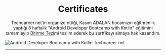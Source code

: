 <h1 align="center">Certificates</h1>

<p align="center"<a href="https://www.techcareer.net">Techcareer.net</a>'in organize ettiği, Kasım ADALAN hocamızın eğitmenlik yaptığı 8 haftalık "Android Developer Bootcamp with Kotlin" eğitimini tamamlayıp <a href="https://github.com/cemalcansanaral/KotlinGraduateProject">Bitirme Tezi</a>mi teslim ederek bu sertfikayı almaya hak kazandım.</p>

![Android Developer Bootcamp with Kotlin Techcareer net](https://user-images.githubusercontent.com/49068197/138771753-e20983e8-3f0b-4c3a-85d0-0e035fa59ee4.jpg)

***
